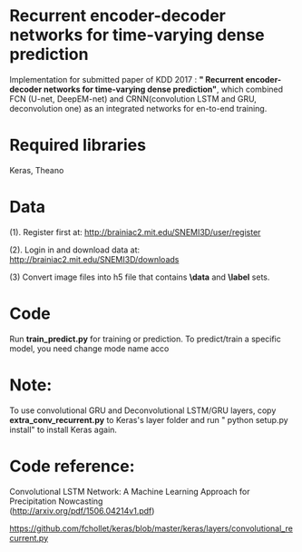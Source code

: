 # Recurrent encoder-decoder networks for time-varying dense prediction
Implementation for submitted paper of KDD 2017 : **" Recurrent encoder-decoder networks for time-varying dense prediction"**, which combined FCN (U-net, DeepEM-net) and CRNN(convolution LSTM and GRU, deconvolution one) as an integrated networks for en-to-end training.
# Required libraries
Keras, Theano
# Data
(1). Register first at:
http://brainiac2.mit.edu/SNEMI3D/user/register

(2). Login in and download data at:
http://brainiac2.mit.edu/SNEMI3D/downloads

(3) Convert image files into h5 file that contains **\data** and **\label** sets.  
# Code
Run **train_predict.py** for training or prediction. To predict/train a specific model, you need change mode name acco
# Note:
To use convolutional GRU and Deconvolutional LSTM/GRU layers, copy **extra_conv_recurrent.py** to Keras's layer folder and run " python setup.py install" to install Keras again.
# Code reference:
Convolutional LSTM Network: A Machine Learning Approach for Precipitation Nowcasting  
(http://arxiv.org/pdf/1506.04214v1.pdf)

https://github.com/fchollet/keras/blob/master/keras/layers/convolutional_recurrent.py
